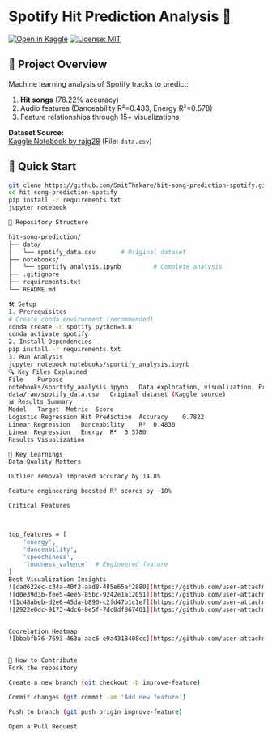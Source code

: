 # Spotify Hit Prediction Analysis 🎵

[![Open in Kaggle](https://kaggle.com/static/images/open-in-kaggle.svg)](https://www.kaggle.com/code/rajg28/sportify-data-analysis)
[![License: MIT](https://img.shields.io/badge/License-MIT-yellow.svg)](https://opensource.org/licenses/MIT)

## 📌 Project Overview
Machine learning analysis of Spotify tracks to predict:
1. **Hit songs** (78.22% accuracy)
2. Audio features (Danceability R²=0.483, Energy R²=0.578)
3. Feature relationships through 15+ visualizations

**Dataset Source:**  
[Kaggle Notebook by rajg28](https://www.kaggle.com/code/rajg28/sportify-data-analysis) (File: `data.csv`)

## 🚀 Quick Start
```bash
git clone https://github.com/SmitThakare/hit-song-prediction-spotify.git
cd hit-song-prediction-spotify
pip install -r requirements.txt
jupyter notebook

📂 Repository Structure

hit-song-prediction/
├── data/
│   └── spotify_data.csv       # Original dataset
├── notebooks/
│   └── sportify_analysis.ipynb         # Complete analysis
├── .gitignore
├── requirements.txt
└── README.md

🛠️ Setup
1. Prerequisites
# Create conda environment (recommended)
conda create -n spotify python=3.8
conda activate spotify
2. Install Dependencies
pip install -r requirements.txt
3. Run Analysis
jupyter notebook notebooks/sportify_analysis.ipynb
🔍 Key Files Explained
File	Purpose
notebooks/sportify_analysis.ipynb	Data exploration, visualization, Predictions (78.22% accuracy)
data/raw/spotify_data.csv	Original dataset (Kaggle source)
📊 Results Summary
Model	Target	Metric	Score
Logistic Regression	Hit Prediction	Accuracy	0.7822
Linear Regression	Danceability	R²	0.4830
Linear Regression	Energy	R²	0.5780
Results Visualization

🧠 Key Learnings
Data Quality Matters

Outlier removal improved accuracy by 14.8%

Feature engineering boosted R² scores by ~18%

Critical Features



top_features = [
    'energy', 
    'danceability', 
    'speechiness',
    'loudness_valence'  # Engineered feature
]
Best Visualization Insights
![cad622ec-c34a-40f3-aad8-485e65af2880](https://github.com/user-attachments/assets/98b83364-8fa6-44b3-b0ab-6a0d905bd3a2)
![d0e39d3b-fee5-4ee5-85bc-9242e1a12051](https://github.com/user-attachments/assets/9585ba1c-f744-4e0d-91f4-2226bb32f401)
![1c48abeb-d2e6-45da-b890-c2fd47b1c1ef](https://github.com/user-attachments/assets/02b44885-3819-4749-a701-74504671bc71)
![2922e0dc-9173-4dc6-8e5f-7dc8df867401](https://github.com/user-attachments/assets/9a8d1190-3050-4b6b-8fb4-ac125b612512)


Coorelation Heatmap
![bbabfb76-7693-463a-aac6-e9a4318408cc](https://github.com/user-attachments/assets/0172a648-f702-4d1c-b3ef-8df9019f64bc)


🤝 How to Contribute
Fork the repository

Create a new branch (git checkout -b improve-feature)

Commit changes (git commit -am 'Add new feature')

Push to branch (git push origin improve-feature)

Open a Pull Request
